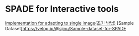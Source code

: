 # SPADE for Interactive tools


[Implementation for adapting to single image(초기 방법)](https://velog.io/@sjinu/Test-Time-Train-Landscape-Image-using-Flickr-Segmenter-Flickr-SPADE)
[Sample Dataset]https://velog.io/@sjinu/Sample-dataset-for-SPADE

